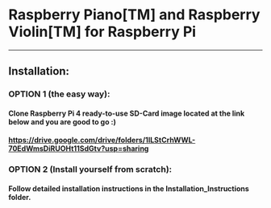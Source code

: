 # Raspberry Piano[TM] and Raspberry Violin[TM] for Raspberry Pi

***

## Installation:

### OPTION 1 (the easy way):

#### Clone Raspberry Pi 4 ready-to-use SD-Card image located at the link below and you are good to go :)
#### https://drive.google.com/drive/folders/1lLStCrhWWL-70EdWmsDiRUOHt11SdGtv?usp=sharing

### OPTION 2 (Install yourself from scratch):

#### Follow detailed installation instructions in the Installation_Instructions folder.
